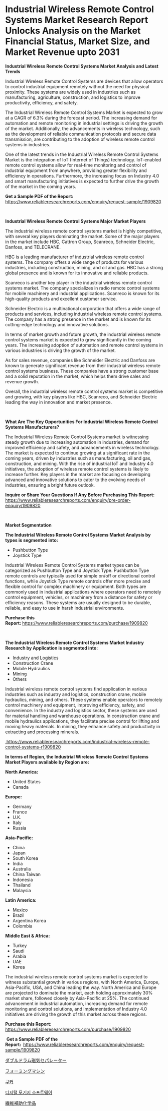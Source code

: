 <p><h1>Industrial Wireless Remote Control Systems Market Research Report Unlocks Analysis on the Market Financial Status, Market Size, and Market Revenue upto 2031</h1></p><p><strong>Industrial Wireless Remote Control Systems Market Analysis and Latest Trends</strong></p>
<p><p>Industrial Wireless Remote Control Systems are devices that allow operators to control industrial equipment remotely without the need for physical proximity. These systems are widely used in industries such as manufacturing, agriculture, construction, and logistics to improve productivity, efficiency, and safety.</p><p>The Industrial Wireless Remote Control Systems Market is expected to grow at a CAGR of 6.3% during the forecast period. The increasing demand for automation and remote monitoring in industrial settings is driving the growth of the market. Additionally, the advancements in wireless technology, such as the development of reliable communication protocols and secure data transmission, are contributing to the adoption of wireless remote control systems in industries.</p><p>One of the latest trends in the Industrial Wireless Remote Control Systems Market is the integration of IoT (Internet of Things) technology. IoT-enabled remote control systems allow for real-time monitoring and control of industrial equipment from anywhere, providing greater flexibility and efficiency in operations. Furthermore, the increasing focus on Industry 4.0 and smart manufacturing initiatives is expected to further drive the growth of the market in the coming years.</p></p>
<p><strong>Get a Sample PDF of the Report:&nbsp;</strong> <a href="https://www.reliableresearchreports.com/enquiry/request-sample/1909820">https://www.reliableresearchreports.com/enquiry/request-sample/1909820</a></p>
<p>&nbsp;</p>
<p><strong>Industrial Wireless Remote Control Systems Major Market Players</strong></p>
<p><p>The industrial wireless remote control systems market is highly competitive, with several key players dominating the market. Some of the major players in the market include HBC, Cattron Group, Scanreco, Schneider Electric, Danfoss, and TELECRANE.</p><p>HBC is a leading manufacturer of industrial wireless remote control systems. The company offers a wide range of products for various industries, including construction, mining, and oil and gas. HBC has a strong global presence and is known for its innovative and reliable products.</p><p>Scanreco is another key player in the industrial wireless remote control systems market. The company specializes in radio remote control systems for mobile machinery and industrial applications. Scanreco is known for its high-quality products and excellent customer service.</p><p>Schneider Electric is a multinational corporation that offers a wide range of products and services, including industrial wireless remote control systems. The company has a strong presence in the market and is known for its cutting-edge technology and innovative solutions.</p><p>In terms of market growth and future growth, the industrial wireless remote control systems market is expected to grow significantly in the coming years. The increasing adoption of automation and remote control systems in various industries is driving the growth of the market.</p><p>As for sales revenue, companies like Schneider Electric and Danfoss are known to generate significant revenue from their industrial wireless remote control systems business. These companies have a strong customer base and a solid reputation in the market, which helps them drive sales and revenue growth.</p><p>Overall, the industrial wireless remote control systems market is competitive and growing, with key players like HBC, Scanreco, and Schneider Electric leading the way in innovation and market presence.</p></p>
<p>&nbsp;</p>
<p><strong>What Are The Key Opportunities For Industrial Wireless Remote Control Systems Manufacturers?</strong></p>
<p><p>The Industrial Wireless Remote Control Systems market is witnessing steady growth due to increasing automation in industries, demand for improved efficiency and safety, and advancements in wireless technology. The market is expected to continue growing at a significant rate in the coming years, driven by industries such as manufacturing, oil and gas, construction, and mining. With the rise of industrial IoT and Industry 4.0 initiatives, the adoption of wireless remote control systems is likely to increase further. Key players in the market are focusing on developing advanced and innovative solutions to cater to the evolving needs of industries, ensuring a bright future outlook.</p></p>
<p><strong>Inquire or Share Your Questions If Any Before Purchasing This Report:</strong> <a href="https://www.reliableresearchreports.com/enquiry/pre-order-enquiry/1909820">https://www.reliableresearchreports.com/enquiry/pre-order-enquiry/1909820</a></p>
<p>&nbsp;</p>
<p><strong>Market Segmentation</strong></p>
<p><strong>The Industrial Wireless Remote Control Systems Market Analysis by types is segmented into:</strong></p>
<p><ul><li>Pushbutton Type</li><li>Joystick Type</li></ul></p>
<p><p>Industrial Wireless Remote Control Systems market types can be categorized as Pushbutton Type and Joystick Type. Pushbutton Type remote controls are typically used for simple on/off or directional control functions, while Joystick Type remote controls offer more precise and flexible control for complex machinery or equipment. Both types are commonly used in industrial applications where operators need to remotely control equipment, vehicles, or machinery from a distance for safety or efficiency reasons. These systems are usually designed to be durable, reliable, and easy to use in harsh industrial environments.</p></p>
<p><strong>Purchase this Report:&nbsp;</strong><a href="https://www.reliableresearchreports.com/purchase/1909820">https://www.reliableresearchreports.com/purchase/1909820</a></p>
<p>&nbsp;</p>
<p><strong>The Industrial Wireless Remote Control Systems Market Industry Research by Application is segmented into:</strong></p>
<p><ul><li>Industry and Logistics</li><li>Construction Crane</li><li>Mobile Hydraulics</li><li>Mining</li><li>Others</li></ul></p>
<p><p>Industrial wireless remote control systems find application in various industries such as industry and logistics, construction crane, mobile hydraulics, mining, and others. These systems enable operators to remotely control machinery and equipment, improving efficiency, safety, and convenience. In the industry and logistics sector, these systems are used for material handling and warehouse operations. In construction crane and mobile hydraulics applications, they facilitate precise control for lifting and moving heavy materials. In mining, they enhance safety and productivity in extracting and processing minerals.</p></p>
<p><a href="https://www.reliableresearchreports.com/industrial-wireless-remote-control-systems-r1909820">&nbsp;https://www.reliableresearchreports.com/industrial-wireless-remote-control-systems-r1909820</a></p>
<p><strong>In terms of Region, the Industrial Wireless Remote Control Systems Market Players available by Region are:</strong></p>
<p>
    <p> <strong> North America: </strong>
        <ul>
            <li>United States</li>
            <li>Canada</li>
        </ul>
        </p> 
    <p> <strong> Europe: </strong>
        <ul>
            <li>Germany</li>
            <li>France</li>
            <li>U.K.</li>
            <li>Italy</li>
            <li>Russia</li>
        </ul>
        </p> 
    <p> <strong> Asia-Pacific: </strong>
        <ul>
            <li>China</li>
            <li>Japan</li>
            <li>South Korea</li>
            <li>India</li>
            <li>Australia</li>
            <li>China Taiwan</li>
            <li>Indonesia</li>
            <li>Thailand</li>
            <li>Malaysia</li>
        </ul>
        </p> 
    <p> <strong> Latin America: </strong>
        <ul>
            <li>Mexico</li>
            <li>Brazil</li>
            <li>Argentina Korea</li>
            <li>Colombia</li>
        </ul>
        </p> 
    <p> <strong> Middle East & Africa: </strong>
        <ul>
            <li>Turkey</li>
            <li>Saudi</li>
            <li>Arabia</li>
            <li>UAE</li>
            <li>Korea</li>
        </ul>
    </p>
    </p>
<p><p>The industrial wireless remote control systems market is expected to witness substantial growth in various regions, with North America, Europe, Asia-Pacific, USA, and China leading the way. North America and Europe are projected to dominate the market, each holding approximately 30% market share, followed closely by Asia-Pacific at 25%. The continued advancement in industrial automation, increasing demand for remote monitoring and control solutions, and implementation of Industry 4.0 initiatives are driving the growth of this market across these regions.</p></p>
<p><strong>Purchase this Report: </strong><a href="https://www.reliableresearchreports.com/purchase/1909820">https://www.reliableresearchreports.com/purchase/1909820</a></p>
<p>&nbsp;<strong>Get a Sample PDF of the Report:&nbsp;&nbsp;</strong><a href="https://www.reliableresearchreports.com/enquiry/request-sample/1909820">https://www.reliableresearchreports.com/enquiry/request-sample/1909820</a></p>
<p><strong></strong></p>
<p><p><a href="https://github.com/deonnorth8/Market-Research-Report-List-1/blob/main/232088544897.md">ダブルドラム磁気セパレーター</a></p><p><a href="https://github.com/deonnorth8/Market-Research-Report-List-1/blob/main/291275744898.md">フォーミングマシン</a></p><p><a href="https://medium.com/@candidarowe2022/%EC%A3%BC%EB%B0%A9%EC%9A%A9%ED%92%88-%EC%8B%9C%EC%9E%A5-%EC%A1%B0%EC%82%AC-%EB%B3%B4%EA%B3%A0%EC%84%9C-%EA%B7%B8-%EC%97%AD%EC%82%AC%EC%99%80-2024%EB%85%84%EB%B6%80%ED%84%B0-2031%EB%85%84%EA%B9%8C%EC%A7%80%EC%9D%98-%EC%98%88%EC%B8%A1-96cb915a9dc8">쿠커</a></p><p><a href="https://medium.com/@deborahward03/%EB%94%94%EC%A7%80%ED%84%B8-%EB%AA%A8%EA%B8%B0%EC%A7%80-%EC%86%8C%ED%94%84%ED%8A%B8%EC%9B%A8%EC%96%B4-%EC%8B%9C%EC%9E%A5%EC%9D%80-2031%EB%85%84%EA%B9%8C%EC%A7%80%EC%9D%98-%EC%8B%9C%EC%9E%A5-%EC%A0%90%EC%9C%A0%EC%9C%A8-%EA%B7%9C%EB%AA%A8-%EB%B0%8F-%EC%98%88%EC%83%81-%EC%98%88%EC%B8%A1%EC%97%90-%EC%B4%88%EC%A0%90%EC%9D%84-%EB%A7%9E%EC%B6%94%EA%B3%A0-%EC%9E%88%EC%8A%B5%EB%8B%88%EB%8B%A4-9a38025497ac">디지털 모기지 소프트웨어</a></p><p><a href="https://medium.com/@kyaorris56456/2024%E5%B9%B4%E3%81%8B%E3%82%892031%E5%B9%B4%E3%81%BE%E3%81%A7%E3%81%AE%E6%9C%9F%E9%96%93%E3%81%AB%E4%BA%88%E6%B8%AC%E3%81%95%E3%82%8C%E3%81%9F%E7%B9%8A%E7%B6%AD%E8%A3%9C%E5%8A%A9%E8%96%AC%E5%93%81%E5%B8%82%E5%A0%B4%E3%81%AE%E5%88%86%E6%9E%90%E3%81%8A%E3%82%88%E3%81%B3%E8%A6%8F%E6%A8%A1%E4%BA%88%E6%B8%AC-15cbad645d29">繊維補助化学品</a></p></p>